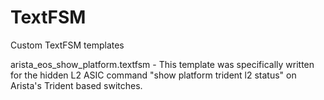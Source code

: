# TextFSM
Custom TextFSM templates

arista_eos_show_platform.textfsm - This template was specifically written for the hidden L2 ASIC command "show platform trident l2 status" on Arista's Trident based switches.
